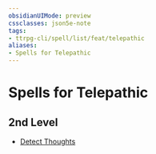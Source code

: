 ```yaml
---
obsidianUIMode: preview
cssclasses: json5e-note
tags:
- ttrpg-cli/spell/list/feat/telepathic
aliases:
- Spells for Telepathic
---
```

# Spells for Telepathic

## 2nd Level

- [Detect Thoughts](/3-Mechanics/CLI/Compendium/spells/detect-thoughts.md "PHB")